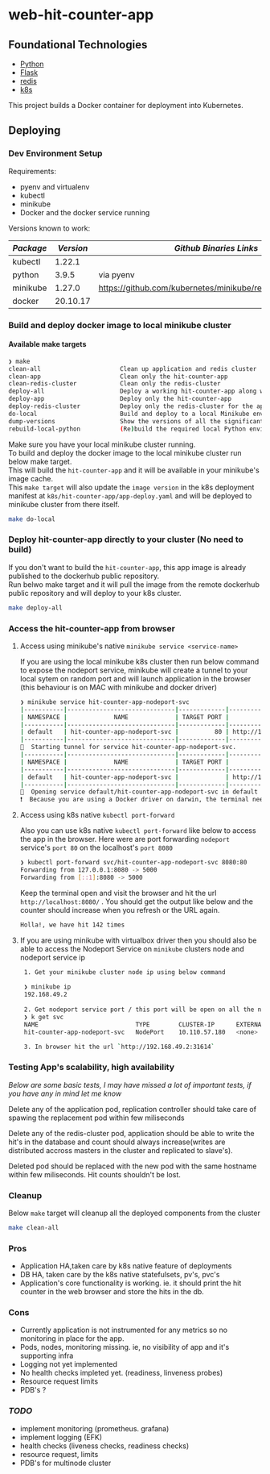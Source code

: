 # web-hit-counter-app

## Foundational Technologies

* [Python](https://www.python.org/)
* [Flask](https://flask.palletsprojects.com/en/2.2.x/)
* [redis](https://docs.redis.com/latest/rs/clusters/)
* [k8s](https://kubernetes.io/)

This project builds a Docker container for deployment into Kubernetes.

## Deploying

### Dev Environment Setup

Requirements:

* pyenv and virtualenv
* kubectl
* minikube
* Docker and the docker service running

Versions known to work:

| *Package* | *Version* | *Github Binaries Links* |
| --- | --- | --- |
| kubectl | 1.22.1 | |
| python | 3.9.5 | via pyenv |
| minikube | 1.27.0 | <https://github.com/kubernetes/minikube/releases/tag/v1.13.1> |
| docker | 20.10.17 | |

### Build and deploy docker image to local minikube cluster

#### Available make targets

```sh
❯ make
clean-all                      Clean up application and redis cluster
clean-app                      Clean only the hit-counter-app
clean-redis-cluster            Clean only the redis-cluster
deploy-all                     Deploy a working hit-counter-app along with backing redis-db cluster
deploy-app                     Deploy only the hit-counter-app
deploy-redis-cluster           Deploy only the redis-cluster for the app
do-local                       Build and deploy to a local Minikube environment.
dump-versions                  Show the versions of all the significant things in the local environment.
rebuild-local-python           (Re)build the required local Python environment.

```

Make sure you have your local minikube cluster running.  
To build and deploy the docker image to the local minikube cluster run below make target.  
This will build the `hit-counter-app` and it will be available in your minikube's image cache.  
This `make target` will also update the `image version` in the k8s deployment manifest at `k8s/hit-counter-app/app-deploy.yaml` and will be deployed to minikube cluster from there itself.

```sh
make do-local
```

### Deploy hit-counter-app directly to your cluster (No need to build)

If you don't want to build the `hit-counter-app`, this app image is already published to the dockerhub public repository.  
Run belwo make target and it will pull the image from the remote dockerhub public repository and will deploy to your k8s cluster.

```sh
make deploy-all
```

### Access the hit-counter-app from browser

1. Access using minikube's native `minikube service <service-name>`

    If you are using the local minikube k8s cluster then run below command to expose the nodeport service, minikube will create a tunnel to your local sytem on random port and will launch application in the browser (this behaviour is on MAC with minikube and docker driver)

    ```sh
    ❯ minikube service hit-counter-app-nodeport-svc
    |-----------|------------------------------|-------------|---------------------------|
    | NAMESPACE |             NAME             | TARGET PORT |            URL            |
    |-----------|------------------------------|-------------|---------------------------|
    | default   | hit-counter-app-nodeport-svc |          80 | http://192.168.49.2:31614 |
    |-----------|------------------------------|-------------|---------------------------|
    🏃  Starting tunnel for service hit-counter-app-nodeport-svc.
    |-----------|------------------------------|-------------|------------------------|
    | NAMESPACE |             NAME             | TARGET PORT |          URL           |
    |-----------|------------------------------|-------------|------------------------|
    | default   | hit-counter-app-nodeport-svc |             | http://127.0.0.1:55718 |
    |-----------|------------------------------|-------------|------------------------|
    🎉  Opening service default/hit-counter-app-nodeport-svc in default browser...
    ❗  Because you are using a Docker driver on darwin, the terminal needs to be open to run it.

    ```

2. Access using k8s native `kubectl port-forward`

    Also you can use k8s native `kubectl port-forward` like below to access the app in the browser.
    Here were are port forwarding `nodeport` service's `port 80` on the localhost's `port 8080`  

    ```sh
    ❯ kubectl port-forward svc/hit-counter-app-nodeport-svc 8080:80
    Forwarding from 127.0.0.1:8080 -> 5000
    Forwarding from [::1]:8080 -> 5000
    ```

    Keep the terminal open and visit the browser and hit the url `http://localhost:8080/` .
    You should get the output like below and the counter should increase when you refresh or the URL again.

    ```sh
    Holla!, we have hit 142 times
    ```

3. If you are using minikube with virtualbox driver then you should also be able to access the Nodeport Service on `minikube` clusters node and nodeport service ip

   ```sh
    1. Get your minikube cluster node ip using below command
    
    ❯ minikube ip
    192.168.49.2
    
    2. Get nodeport service port / this port will be open on all the nodes of your cluster s
    ❯ k get svc
    NAME                           TYPE        CLUSTER-IP      EXTERNAL-IP   PORT(S)              AGE
    hit-counter-app-nodeport-svc   NodePort    10.110.57.180   <none>        80:31614/TCP         3h16m

    3. In browser hit the url `http://192.168.49.2:31614`
   ```

### Testing App's scalability, high availability

*Below are some basic tests, I may have missed a lot of important tests, if you have any in mind let me know*

Delete any of the application pod, replication controller should take care of spawing the replacement pod within few miliseconds

Delete any of the redis-cluster pod, application should be able to write the hit's in the database and count should always increase(writes are distributed accross masters in the cluster and replicated to slave's).  

Deleted pod should be replaced with the new pod with the same hostname within few miliseconds.
Hit counts shouldn't be lost.

### Cleanup

Below `make` target will cleanup all the deployed components from the cluster

```sh
make clean-all
```

### Pros

* Application HA,taken care by k8s native feature of deployments
* DB HA, taken care by the k8s native statefulsets, pv's, pvc's
* Application's core functionality is working. ie. it should print the hit counter in the web browser and store the hits in the db.

### Cons

* Currently application is not instrumented for any metrics so no monitoring in place for the app.
* Pods, nodes, monitoring missing. ie, no visibility of app and it's supporting infra
* Logging not yet implemented
* No health checks impleted yet. (readiness, linveness probes)
* Resource request limits
* PDB's ?

### *TODO*

* implement monitoring (prometheus. grafana)
* implement logging (EFK)
* health checks (liveness checks, readiness checks)
* resource request, limits
* PDB's for multinode cluster
